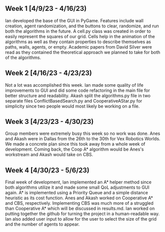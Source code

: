 ## Week 1 [4/9/23 - 4/16/23)

Ian developed the base of the GUI in PyGame. Features include wall creation, agent randomization, and the buttons to clear, randomize, and run both the algorithms in the future. A cell.py class was created in order to easily represent the squares of our grid. Cells help in the animation of the algorithms as well as they contain properties to describe themselves as paths, walls, agents, or empty. Academic papers from David Silver were read as they contained the theoretical approach we planned to take for both of the algorithms.

## Week 2 [4/16/23 - 4/23/23)

Not a lot was accomplished this week. Ian made some quality of life improvements to GUI and did some code refactoring in the main file for better structure and readability. Akash split the algorithms.py file in two separate files ConflictBasedSearch.py and CooperativeAStar.py for simplicity since two people would most likely be working on a file.

## Week 3 [4/23/23 - 4/30/23)

Group members were extremely busy this week so no work was done. Anes and Akash were in Dallas from the 26th to the 30th for Vex Robotics Worlds. We made a concrete plan since this took away from a whole week of development. Coming back, the Coop A* algorithm would be Anes's workstream and Akash would take on CBS.

## Week 4 [4/30/23 - 5/6/23)

Final week of development, Ian implemented an A* helper method since both algorithms utilize it and made some small QoL adjustments to GUI again. A* is implemented using a Priority Queue and a simple distance heuristic as its cost function. Anes and Akash worked on Cooperative A* and CBS, respectively. Implementing CBS was much more of a struggled than Cooperative A* which will be discussed in results.md. Ian worked on putting together the github for turning the project in a human-readable way. Ian also added user input to allow for the user to select the size of the grid and the number of agents to appear.